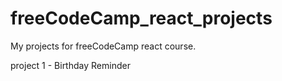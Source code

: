 # freeCodeCamp_react_projects
My projects for freeCodeCamp react course.

project 1 - Birthday Reminder
